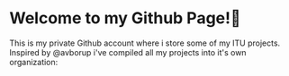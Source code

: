<h1>Welcome to my Github Page!🥳</h1>
This is my private Github account where i store some of my ITU projects. Inspired by @avborup i've compiled all my projects into it's own organization: 
